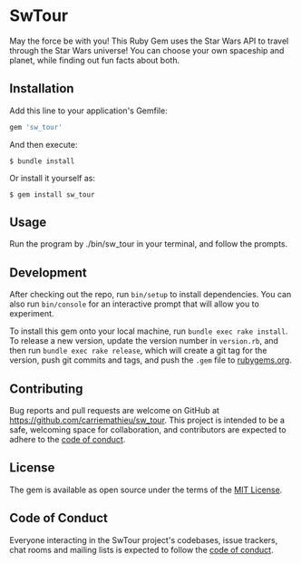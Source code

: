 # SwTour

May the force be with you! This Ruby Gem uses the Star Wars API to travel through the Star Wars universe! You can choose your own spaceship and planet, while finding out fun facts about both.

## Installation

Add this line to your application's Gemfile:

```ruby
gem 'sw_tour'
```

And then execute:

    $ bundle install

Or install it yourself as:

    $ gem install sw_tour

## Usage

Run the program by ./bin/sw_tour in your terminal, and follow the prompts.

## Development

After checking out the repo, run `bin/setup` to install dependencies. You can also run `bin/console` for an interactive prompt that will allow you to experiment.

To install this gem onto your local machine, run `bundle exec rake install`. To release a new version, update the version number in `version.rb`, and then run `bundle exec rake release`, which will create a git tag for the version, push git commits and tags, and push the `.gem` file to [rubygems.org](https://rubygems.org).

## Contributing

Bug reports and pull requests are welcome on GitHub at https://github.com/carriemathieu/sw_tour. This project is intended to be a safe, welcoming space for collaboration, and contributors are expected to adhere to the [code of conduct](https://github.com/carriemathieu/sw_tour/blob/master/CODE_OF_CONDUCT.md).


## License

The gem is available as open source under the terms of the [MIT License](https://opensource.org/licenses/MIT).

## Code of Conduct

Everyone interacting in the SwTour project's codebases, issue trackers, chat rooms and mailing lists is expected to follow the [code of conduct](https://github.com/[USERNAME]/sw_tour/blob/master/CODE_OF_CONDUCT.md).
